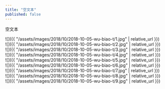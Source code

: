 ```yaml
---
title: "空文本"
published: false
---
```

空文本



![]({{ "/assets/images/2018/10/2018-10-05-wu-biao-t/1.jpg" | relative_url }})
![]({{ "/assets/images/2018/10/2018-10-05-wu-biao-t/2.jpg" | relative_url }})
![]({{ "/assets/images/2018/10/2018-10-05-wu-biao-t/3.jpg" | relative_url }})
![]({{ "/assets/images/2018/10/2018-10-05-wu-biao-t/4.jpg" | relative_url }})
![]({{ "/assets/images/2018/10/2018-10-05-wu-biao-t/5.jpg" | relative_url }})
![]({{ "/assets/images/2018/10/2018-10-05-wu-biao-t/6.jpg" | relative_url }})
![]({{ "/assets/images/2018/10/2018-10-05-wu-biao-t/7.jpg" | relative_url }})
![]({{ "/assets/images/2018/10/2018-10-05-wu-biao-t/8.jpg" | relative_url }})
![]({{ "/assets/images/2018/10/2018-10-05-wu-biao-t/9.jpg" | relative_url }})

